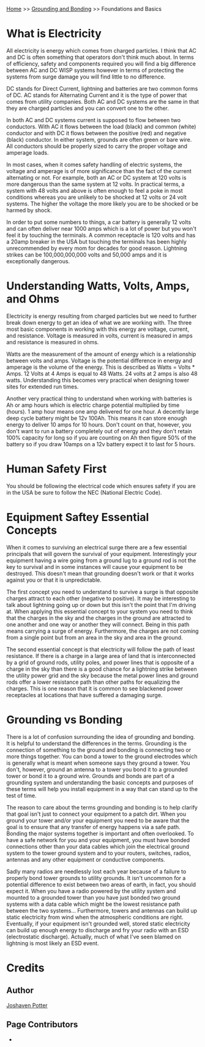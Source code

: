 <!-- TITLE: Foundations and Basics -->
<!-- SUBTITLE: by Joshaven Potter -->

[Home](/) >> [Grounding and Bonding](/groundingandbonding) >> Foundations and Basics
# What is Electricity
All electricity is energy which comes from charged particles. I think that AC and DC is often something that operators don't think much about. In terms of efficiency, safety and components required you will find a big difference between AC and DC WISP systems however in terms of protecting the systems from surge damage you will find little to no difference.

DC stands for Direct Current, lightning and batteries are two common forms of DC. AC stands for Alternating Current and it is the type of power that comes from utility companies. Both AC and DC systems are the same in that they are charged particles and you can convert one to the other.

In both AC and DC systems current is supposed to flow between two conductors. With AC it flows between the load (black) and common (white) conductor and with DC it flows between the positive (red) and negative (black) conductor. In either system, grounds are often green or bare wire. All conductors should be properly sized to carry the proper voltage and amperage loads.

In most cases, when it comes safety handling of electric systems, the voltage and amperage is of more significance than the fact of the current alternating or not. For example, both an AC or DC system at 120 volts is more dangerous than the same system at 12 volts. In practical terms, a system with 48 volts and above is often enough to feel a poke in most conditions whereas you are unlikely to be shocked at 12 volts or 24 volt systems. The higher the voltage the more likely you are to be shocked or be harmed by shock.

In order to put some numbers to things, a car battery is generally 12 volts and can often deliver near 1000 amps which is a lot of power but you won't feel it by touching the terminals. A common receptacle is 120 volts and has a 20amp breaker in the USA but touching the terminals has been highly unrecommended by every mom for decades for good reason. Lightning strikes can be 100,000,000,000 volts and 50,000 amps and it is exceptionally dangerous.

# Understanding Watts, Volts, Amps, and Ohms
Electricity is energy resulting from charged particles but we need to further break down energy to get an idea of what we are working with.  The three most basic components in working with this energy are voltage, current, and resistance.  Voltage is measured in volts, current is measured in amps and resistance is measured in ohms.

Watts are the measurement of the amount of energy which is a relationship between volts and amps.  Voltage is the potential difference in energy and amperage is the volume of the energy.  This is described as Watts = Volts * Amps.  12 Volts at 4 Amps is equal to 48 Watts.  24 volts at 2 amps is also 48 watts.  Understanding this becomes very practical when designing tower sites for extended run times.

Another very practical thing to understand when working with batteries is Ah or amp hours which is electric charge potential multiplied by time (hours).  1 amp hour means one amp delivered for one hour.  A decently large deep cycle battery might be 12v 100Ah.  This means it can store enough energy to deliver 10 amps for 10 hours.  Don't count on that, however, you don't want to run a battery completely out of energy and they don't retain 100% capacity for long so if you are counting on Ah then figure 50% of the battery so if you draw 10amps on a 12v battery expect it to last for 5 hours.

# Human Safety First
You should be following the electrical code which ensures safety if you are in the USA be sure to follow the NEC (National Electric Code).
# Equipment Saftey Essential Concepts
When it comes to surviving an electrical surge there are a few essential principals that will govern the survival of your equipment.  Interestingly your equipment having a wire going from a ground lug to a ground rod is not the key to survival and in some instances will cause your equipment to be destroyed.  This doesn't mean that grounding doesn't work or that it works against you or that it is unpredictable.

The first concept you need to understand to survive a surge is that opposite charges attract to each other (negative to positive).  It may be interesting to talk about lightning going up or down but this isn't the point that I'm driving at.  When applying this essential concept to your system you need to think that the charges in the sky and the charges in the ground are attracted to one another and one way or another they will connect.  Being in this path means carrying a surge of energy.  Furthermore, the charges are not coming from a single point but from an area in the sky and area in the ground.

The second essential concept is that electricity will follow the path of least resistance.  If there is a charge in a large area of land that is interconnected by a grid of ground rods, utility poles, and power lines that is opposite of a charge in the sky than there is a good chance for a lightning strike between the utility power grid and the sky because the metal power lines and ground rods offer a lower resistance path than other paths for equalizing the charges.  This is one reason that it is common to see blackened power receptacles at locations that have suffered a damaging surge.

# Grounding vs Bonding
There is a lot of confusion surrounding the idea of grounding and bonding.  It is helpful to understand the differences in the terms. Grounding is the connection of something to the ground and bonding is connecting two or more things together.  You can bond a tower to the ground electrodes which is generally what is meant when someone says they ground a tower. You don't, however, ground an antenna to a tower you bond it to a grounded tower or bond it to a ground wire.  Grounds and bonds are part of a grounding system and understanding the basic concepts and purposes of these terms will help you install equipment in a way that can stand up to the test of time.

The reason to care about the terms grounding and bonding is to help clarify that goal isn't just to connect your equipment to a patch dirt.  When you ground your tower and/or your equipment you need to be aware that the goal is to ensure that any transfer of energy happens via a safe path.  Bonding the major systems together is important and often overlooked.  To have a safe network for you and your equipment, you must have bonded connections other than your data cables which join the electrical ground system to the tower ground system and to your routers, switches, radios, antennas and any other equipment or conductive components.

Sadly many radios are needlessly lost each year because of a failure to properly bond tower grounds to utility grounds.  It isn't uncommon for a potential difference to exist between two areas of earth, in fact, you should expect it.  When you have a radio powered by the utility system and mounted to a grounded tower than you have just bonded two ground systems with a data cable which might be the lowest resistance path between the two systems... Furthermore, towers and antennas can build up static electricity from wind when the atmospheric conditions are right.  Eventually, if your equipment isn't grounded well, stored static electricity can build up enough energy to discharge and fry your radio with an ESD (electrostatic discharge).  Actually, much of what I've seen blamed on lightning is most likely an ESD event.

# Credits
## Author
[Joshaven Potter](/authors/joshaven-potter)

## Page Contributors
*

